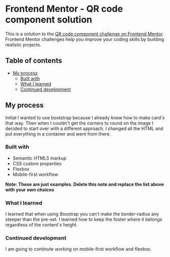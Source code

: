 # Frontend Mentor - QR code component solution

This is a solution to the [QR code component challenge on Frontend Mentor](https://www.frontendmentor.io/challenges/qr-code-component-iux_sIO_H). Frontend Mentor challenges help you improve your coding skills by building realistic projects. 

## Table of contents

- [My process](#my-process)
  - [Built with](#built-with)
  - [What I learned](#what-i-learned)
  - [Continued development](#continued-development)



## My process

Initial I wanted to use bootstrap because I already knew how to make card's that way. Then when I couldn't get the corners to round on the image I decided to start over with a different approach. I changed all the HTML and put everything in a container and went from there. 

### Built with

- Semantic HTML5 markup
- CSS custom properties
- Flexbox
- Mobile-first workflow

**Note: These are just examples. Delete this note and replace the list above with your own choices**

### What I learned

I learned that when using Boostrap you can't make the border-radius any steeper than the pre-set. I learned how to keep the footer where it belongs regardless of the content's height. 


### Continued development

I am going to continute working on mobile-first workflow and flexbox. 


